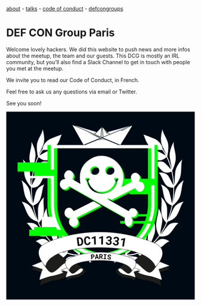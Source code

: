 
[about](./about) - [talks](./talks) - [code of conduct](./code-of-conduct) - [defcongroups](./defcongroups)

# DEF CON Group Paris

Welcome lovely hackers. We did this website to push news and more infos about the meetup, the team and our guests. This DCG is mostly an IRL community, but you’ll also find a Slack Channel to get in touch with people you met at the meetup.

We invite you to read our Code of Conduct, in French.

Feel free to ask us any questions via email or Twitter.

See you soon!

![logo](https://raw.githubusercontent.com/DC11331/website/master/pictures/Logo_DC11331_flag.png)
